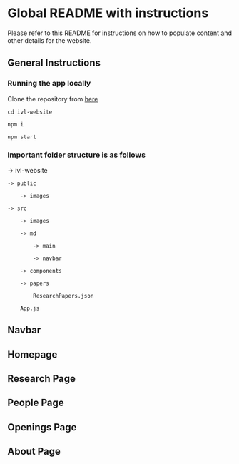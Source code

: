 # Global README with instructions

Please refer to this README for instructions on how to populate content and other details for the website.

## General Instructions

### Running the app locally

Clone the repository from [here](https://github.com/brown-ivl/brown-ivl-website.git)

`cd ivl-website`

`npm i`

`npm start`

### Important folder structure is as follows

-> ivl-website  

    -> public  

        -> images  

    -> src  

        -> images  

        -> md  

            -> main  

            -> navbar  

        -> components  

        -> papers  

            ResearchPapers.json  

        App.js  
        
## Navbar

## Homepage

## Research Page

## People Page

## Openings Page

## About Page
